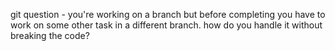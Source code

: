 git question - you're working on a branch but before completing you have to work on some other task in a different branch. how do you handle it without breaking the code?
